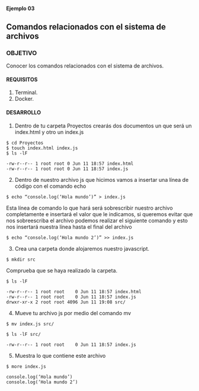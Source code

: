 #### Ejemplo 03
## Comandos relacionados con el sistema de archivos

### OBJETIVO
Conocer los comandos relacionados con el sistema de archivos.

#### REQUISITOS

1. Terminal.
1. Docker.

#### DESARROLLO
1. Dentro de tu carpeta Proyectos crearás dos documentos un que será un index.html y otro un index.js
``` 
$ cd Proyectos
$ touch index.html index.js
$ ls -lF
``` 
``` 
-rw-r--r-- 1 root root 0 Jun 11 18:57 index.html
-rw-r--r-- 1 root root 0 Jun 11 18:57 index.js
``` 

2. Dentro de nuestro archivo js que hicimos vamos a insertar una línea de código con el comando echo 
```
$ echo “console.log(‘Hola mundo’)” > index.js
```
Esta línea de comando lo que hará será sobrescribir nuestro archivo completamente e insertará el valor que le indicamos, si queremos evitar que nos sobreescriba el archivo podemos realizar el siguiente comando y esto nos insertará nuestra línea hasta el final del archivo
```
$ echo “console.log(‘Hola mundo 2’)” >> index.js
```
3. Crea una carpeta donde alojaremos nuestro javascript.
```
$ mkdir src
```
Comprueba que se haya realizado la carpeta.
```
$ ls -lF
```
```
-rw-r--r-- 1 root root    0 Jun 11 18:57 index.html
-rw-r--r-- 1 root root    0 Jun 11 18:57 index.js
drwxr-xr-x 2 root root 4096 Jun 11 19:08 src/
```
4. Mueve tu archivo js por medio del comando mv
```
$ mv index.js src/
```
``` 
$ ls -lF src/
```
```
-rw-r--r-- 1 root root    0 Jun 11 18:57 index.js
```
5. Muestra lo que contiene este archivo
```
$ more index.js
```
```
console.log(‘Hola mundo’)
console.log(‘Hola mundo 2’)
```
